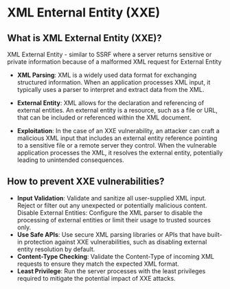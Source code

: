 # XML Enternal Entity (XXE)

## What is XML External Entity (XXE)?

XML External Entity - similar to SSRF where a server returns sensitive or private information because of a malformed XML request for External Entity

- **XML Parsing**: XML is a widely used data format for exchanging structured information. When an application processes XML input, it typically uses a parser to interpret and extract data from the XML.


- **External Entity**: XML allows for the declaration and referencing of external entities. An external entity is a resource, such as a file or URL, that can be included or referenced within the XML document.


- **Exploitation**: In the case of an XXE vulnerability, an attacker can craft a malicious XML input that includes an external entity reference pointing to a sensitive file or a remote server they control. When the vulnerable application processes the XML, it resolves the external entity, potentially leading to unintended consequences.

## How to prevent XXE vulnerabilities?

- **Input Validation**: Validate and sanitize all user-supplied XML input. Reject or filter out any unexpected or potentially malicious content.
Disable External Entities: Configure the XML parser to disable the processing of external entities or limit their usage to trusted sources only.
- **Use Safe APIs**: Use secure XML parsing libraries or APIs that have built-in protection against XXE vulnerabilities, such as disabling external entity resolution by default.
- **Content-Type Checking**: Validate the Content-Type of incoming XML requests to ensure they match the expected XML format.
- **Least Privilege**: Run the server processes with the least privileges required to mitigate the potential impact of XXE attacks.
